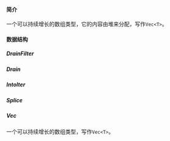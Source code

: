 #### 简介

一个可以持续增长的数组类型，它的内容由堆来分配，写作`Vec<T>`。

#### 数据结构

##### DrainFilter

##### Drain

##### Intolter

##### Splice

##### Vec

一个可以持续增长的数组类型，写作`Vec<T>`。